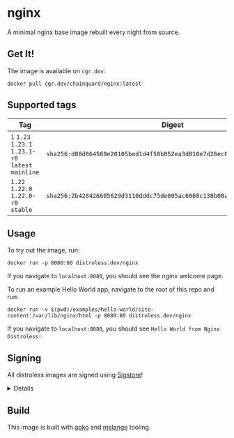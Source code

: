 # nginx

A minimal nginx base image rebuilt every night from source.

## Get It!

The image is available on `cgr.dev`:

```
docker pull cgr.dev/chainguard/nginx:latest
```

## Supported tags

| Tag | Digest | Arch | Signature |
| --- | ------ | -- | --------- |
| `1` `1.23` `1.23.1` `1.23.1-r0` `latest` `mainline` | `sha256:d08d864569e20105bed1d4f58b852ea3d810e7d26ec0280011dcae1135421f3f` | `amd64` `arm64` `armv7` | [View Rekor entry](https://rekor.tlog.dev/?hash=sha256:d08d864569e20105bed1d4f58b852ea3d810e7d26ec0280011dcae1135421f3f) |
| `1.22` `1.22.0` `1.22.0-r0` `stable` | `sha256:2b428426605629d3110dddc75de095ac6068c138b08a430baac9b8637633afb8` | `amd64` `arm64` `armv7` | [View Rekor entry](https://rekor.tlog.dev/?hash=sha256:2b428426605629d3110dddc75de095ac6068c138b08a430baac9b8637633afb8) |

## Usage

To try out the image, run:

```
docker run -p 8080:80 distroless.dev/nginx
```

If you navigate to `localhost:8080`, you should see the nginx welcome page.

To run an example Hello World app, navigate to the root of this repo and run:

```
docker run -v $(pwd)/examples/hello-world/site-content:/var/lib/nginx/html -p 8080:80 distroless.dev/nginx
```

If you navigate to `localhost:8080`, you should see `Hello World from Nginx Distroless!`.

## Signing

All distroless images are signed using [Sigstore](https://sigstore.dev)!

<details>
To verify an image, download [cosign](https://github.com/sigstore/cosign) and run:

```
COSIGN_EXPERIMENTAL=1 cosign verify distroless.dev/nginx | jq

Verification for distroless.dev/nginx:latest --
The following checks were performed on each of these signatures:
  - The cosign claims were validated
  - Existence of the claims in the transparency log was verified offline
  - Any certificates were verified against the Fulcio roots.
[
  {
    "critical": {
      "identity": {
        "docker-reference": "ghcr.io/distroless/nginx"
      },
      "image": {
        "docker-manifest-digest": "sha256:3b28db71687f52741598f4f68d2e4bea8ee86db57d7394337118316d1f4c8b9f"
      },
      "type": "cosign container image signature"
    },
    "optional": {
      "Issuer": "https://token.actions.githubusercontent.com",
      "Subject": "https://github.com/distroless/nginx/.github/workflows/release.yaml@refs/heads/main",
      "run_attempt": "1",
      "run_id": "2626578822"
      ...
    }
  }
]
```

You can verify that the image was built in Github Actions in this repository from the `Issuer` and `Subject` fields.
</details>


## Build

This image is built with [apko](https://github.com/chainguard-dev/apko) and
[melange](https://github.com/chainguard-dev/melange) tooling.

